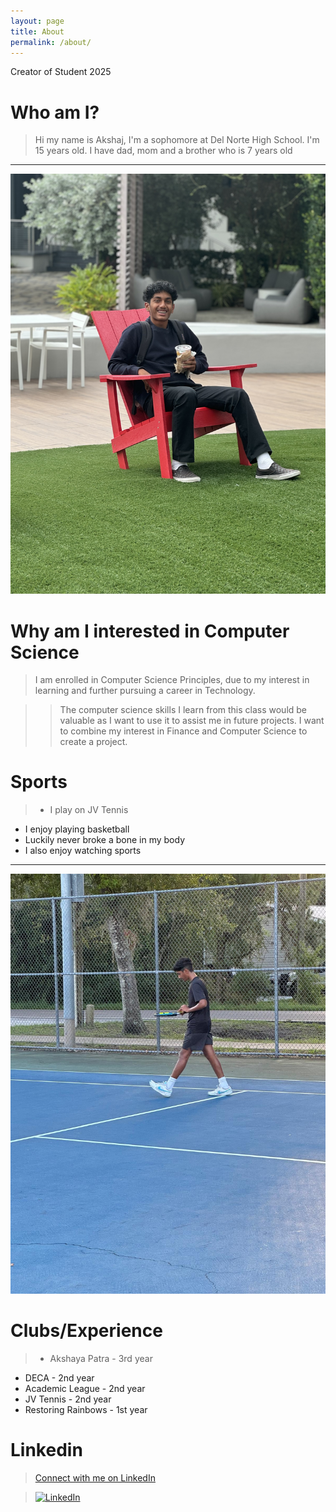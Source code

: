 ```yaml
---
layout: page
title: About
permalink: /about/
---
```


Creator of Student 2025

# Who am I?
> Hi my name is Akshaj, I'm a sophomore at Del Norte High School. I'm 15 years old. I have dad, mom and a brother who is 7 years old

---

![My photo](images/akshajg.jpeg)


# Why am I interested in Computer Science
 > I am enrolled in Computer Science Principles, due to my interest in learning and further pursuing a career in Technology. 


>>The computer science skills I learn from this class would be valuable as I want to use it to assist me in future projects. I want to combine my interest in Finance and Computer Science to create a project. 

# Sports
>- I play on JV Tennis
- I enjoy playing basketball
- Luckily never broke a bone in my body
- I also enjoy watching sports

---

![My photo](images/image_123650291.JPG)

# Clubs/Experience
>- Akshaya Patra - 3rd year
- DECA - 2nd year
- Academic League - 2nd year
- JV Tennis - 2nd year
- Restoring Rainbows - 1st year

# Linkedin

>[Connect with me on LinkedIn](https://www.linkedin.com/in/akshaj-gurugubelli-11a66129b/)

>[![LinkedIn](https://img.shields.io/badge/LinkedIn-Connect-blue)](https://www.linkedin.com/in/akshaj-gurugubelli-11a66129b/)

<!-- # image

![My photo](images/akshajg.jpeg)

<img src="http://127.0.0.1:4100/Akshaj_2025/images/akshajg.jpeg" alt="drawing" style="width:100px;"/> 

NOT WWORKING-->






